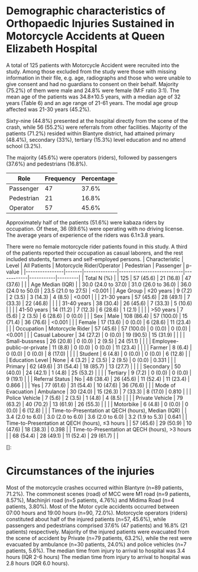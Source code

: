 # Demographic characteristics of Orthopaedic Injuries Sustained in Motorcycle Accidents at Queen Elizabeth Hospital

A total of 125 patients with Motorcycle Accident were recruited into the study. Among those excluded from the study were those with missing information in their file, e.g. age, radiographs and those who were unable to give consent and had no guardians to consent on their behalf. Majority (75.2%) of them were male and 24.8% were female (M:F ratio 3:1). The mean age of the patients was 34.8±10.5 years, with a median age of 32 years (Table 6) and an age range of 21-61 years. The modal age group affected was 21-30 years (45.2%).

Sixty-nine (44.8%) presented at the hospital directly from the scene of the crash, while 56 (55.2%) were referrals from other facilities. Majority of the patients (71.2%) resided within Blantyre district, had attained primary (48.4%), secondary (33%), tertiary (15.3%) level education and no attend school (3.2%).

The majority (45.6%) were operators (riders), followed by passengers (37.6%) and pedestrians (16.8%).

| Role       | Frequency | Percentage |
|------------|-----------|------------|
| Passenger  | 47        | 37.6%      |
| Pedestrian | 21        | 16.8%      |
| Operator   | 57        | 45.6%      |

Approximately half of the patients (51.6%) were kabaza riders by occupation. Of these, 36 (89.6%) were operating with no driving license. The average years of experience of the riders was 6.1±3.8 years.

There were no female motorcycle rider patients found in this study. A third of the patients reported their occupation as casual laborers, and the rest included students, farmers and self-employed persons.
| Characteristic | Level | All Patients | Motorcycle Rider/Operator | Pedestrian | Passenger | p-value |
|----------------|-------|--------------|---------------------------|------------|-----------|---------|
| Total N (%)    |       | 125          | 57 (45.6)                 | 21 (16.8)  | 47 (37.6) |         |
| Age Median (IQR) |     | 30.0 (24.0 to 37.0) | 31.0 (26.0 to 36.0)  | 36.0 (24.0 to 50.0) | 23.5 (21.0 to 27.5) | <0.001   |
| Age Group      | ≤20 years | 9 (7.2)  | 2 (3.5)                   | 3 (14.3)   | 4 (8.5)   | <0.001   |
|                | 21-30 years | 57 (45.6) | 28 (49.1)              | 7 (33.3)   | 22 (46.8) |         |
|                | 31-40 years | 38 (30.4) | 26 (45.6)              | 7 (33.3)   | 5 (10.6)  |         |
|                | 41-50 years | 14 (11.2) | 7 (12.3)               | 6 (28.6)   | 1 (2.1)   |         |
|                | >50 years   | 7 (5.6)  | 2 (3.5)                 | 6 (28.6)   | 0 (0.0)   |         |
| Sex            | Male      | 108 (86.4) | 57 (100.0)              | 15 (71.4)  | 36 (76.6) | <0.001   |
|                | Female    | 17 (13.6)  | 0 (0.0)                 | 6 (28.6)   | 11 (23.4) |         |
| Occupation     | Motorcycle Rider | 57 (45.6) | 57 (100.0)         | 0 (0.0)    | 0 (0.0)   | <0.001   |
|                | Casual Labourer | 34 (27.2) | 0 (0.0)            | 19 (90.5)  | 15 (31.9) |         |
|                | Small-bussness | 26 (20.8) | 0 (0.0)             | 2 (9.5)    | 24 (51.1) |         |
|                | Employee-public-or-private | 11 (8.8) | 0 (0.0) | 0 (0.0)    | 11 (23.4) |         |
|                | Farmer | 8 (6.4) | 0 (0.0)                      | 0 (0.0)    | 8 (17.0)  |         |
|                | Student | 6 (4.8) | 0 (0.0)                     | 0 (0.0)    | 6 (12.8)  |         |
| Education Level | None     | 4 (3.2)  | 2 (3.5)                   | 2 (9.5)    | 0 (0.0)   | 0.331    |
|                | Primary  | 62 (49.6) | 31 (54.4)                | 18 (85.7)  | 13 (27.7) |         |
|                | Secondary | 50 (40.0) | 24 (42.1)               | 1 (4.8)    | 25 (53.2) |         |
|                | Tertiary | 9 (7.2)  | 0 (0.0)                   | 0 (0.0)    | 9 (19.1)  |         |
| Referral Status | No      | 48 (38.4) | 26 (45.6)                | 11 (52.4)  | 11 (23.4) | 0.866    |
|                | Yes      | 77 (61.6) | 31 (54.4)                | 10 (47.6)  | 36 (76.6) |         |
| Mode of Evacuation | Ambulance | 30 (24.0) | 15 (26.3)            | 7 (33.3)   | 8 (17.0)  | 0.810    |
|                | Police Vehicle | 7 (5.6) | 2 (3.5)              | 1 (4.8)    | 4 (8.5)   |         |
|                | Private Vehicle | 79 (63.2) | 40 (70.2)          | 13 (61.9)  | 26 (55.3) |         |
|                | Motorbike | 6 (4.8) | 0 (0.0)                   | 0 (0.0)    | 6 (12.8)  |         |
| Time-to-Presentation at QECH (hours), Median (IQR) | | 3.4 (2.0 to 6.0) | 3.0 (2.0 to 6.0) | 3.6 (2.0 to 6.0) | 3.2 (1.9 to 5.3) | 0.641    |
| Time-to-Presentation at QECH (hours), ≤3 hours | | 57 (45.6) | 29 (50.9) | 10 (47.6) | 18 (38.3) | 0.398    |
| Time-to-Presentation at QECH (hours), >3 hours | | 68 (54.4) | 28 (49.1) | 11 (52.4) | 29 (61.7) |         |

[]:

# Circumstances of the injuries

Most of the motorcycle crashes occurred within Blantyre (n=89 patients, 71.2%). The commonest scenes (road) of MCC were 	M1 road (n=9 patients, 8.57%), Machinjiri road (n=5  patients, 4.76%) and Midima Road (n=4 patients, 3.80%). Most of the Motor cycle accidents occurred between 07:00 hours and 19:00 hours (n=90, 72.0%). Motorcycle operators (riders) constituted about half of the injured patients (n=57, 45.6%), while passengers and pedestrians comprised 37.6% (47 patients) and 16.8% (21 patients) respectively. Majority of the injured patients were evacuated from the scene of accident by Private (n=79 patients, 63.2%), while the rest were evacuated by ambulance (n=30 patients, 24.0%) and police vehicles (n=7 patients, 5.6%). The median time from injury to arrival to hospital was 3.4 hours (IQR 2-6 hours) The median time from injury to arrival to hospital was 2.8 hours (IQR 6.0 hours).